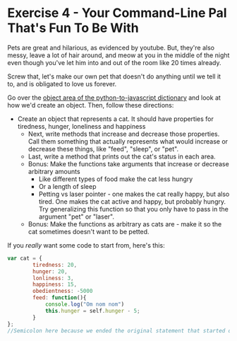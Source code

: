 Exercise 4 - Your Command-Line Pal That's Fun To Be With
========================================================

Pets are great and hilarious, as evidenced by youtube. But, they're also messy, leave a lot of hair around, and meow at you in the middle of the night even though you've let him into and out of the room like 20 times already.  

Screw that, let's make our own pet that doesn't do anything until we tell it to, and is obligated to love us forever.  

Go over the [object area of the python-to-javascript dictionary](https://github.com/hackbrightacademy/Javascript1/blob/master/structures.md#objects) and look at how we'd create an object. Then, follow these directions:

- Create an object that represents a cat. It should have properties for tiredness, hunger, loneliness and happiness
	- Next, write methods that increase and decrease those properties. Call them something that actually represents what would increase or decrease these things, like "feed", "sleep", or "pet".
	- Last, write a method that prints out the cat's status in each area.
	- Bonus: Make the functions take arguments that increase or decrease arbitrary amounts
		- Like different types of food make the cat less hungry
		- Or a length of sleep
		- Petting vs laser pointer - one makes the cat really happy, but also tired. One makes the cat active and happy, but probably hungry. Try generalizing this function so that you only have to pass in the argument "pet" or "laser".
	- Bonus: Make the functions as arbitrary as cats are - make it so the cat sometimes doesn't want to be petted.

If you _really_ want some code to start from, here's this:
```javascript
var cat = {
		tiredness: 20,
		hunger: 20,
		lonliness: 3,
		happiness: 15,
		obedientness: -5000
		feed: function(){
			console.log("Om nom nom")
			this.hunger = self.hunger - 5;
		}
}; 
//Semicolon here because we ended the original statement that started on the first like, where we assigned a {} to a variable.
```
